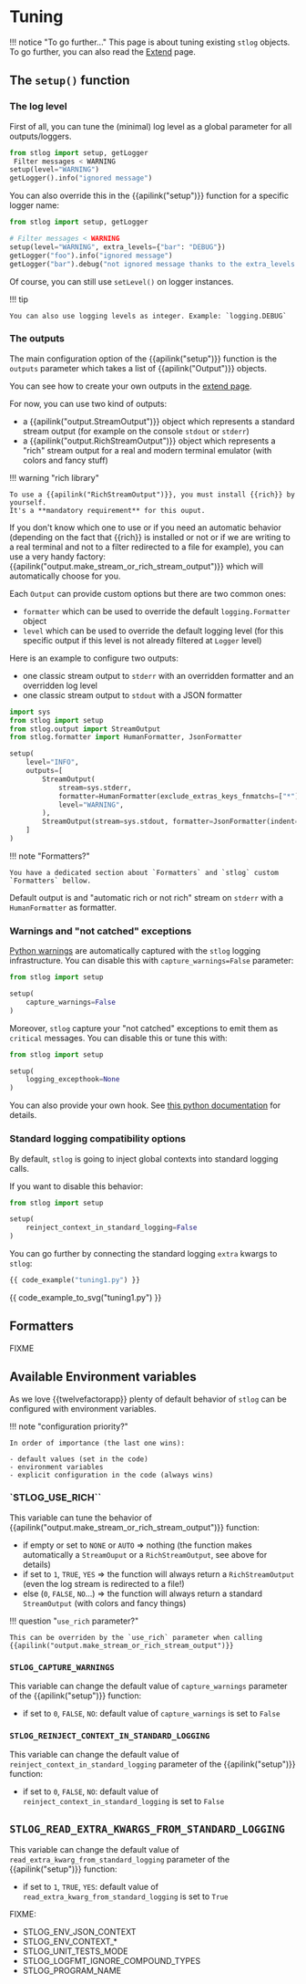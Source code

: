 # Tuning

!!! notice "To go further..."
    This page is about tuning existing `stlog` objects. To go further, you can also read the [Extend](../extend) page.

## The `setup()` function

### The log level

First of all, you can tune the (minimal) log level as a global parameter for all outputs/loggers.

```python
from stlog import setup, getLogger
 Filter messages < WARNING
setup(level="WARNING") 
getLogger().info("ignored message")
```

You can also override this in the {{apilink("setup")}} function for a specific logger name:

```python
from stlog import setup, getLogger

# Filter messages < WARNING
setup(level="WARNING", extra_levels={"bar": "DEBUG"}) 
getLogger("foo").info("ignored message")
getLogger("bar").debug("not ignored message thanks to the extra_levels override")
```

Of course, you can still use `setLevel()` on logger instances.

!!! tip

    You can also use logging levels as integer. Example: `logging.DEBUG`

### The outputs

The main configuration option of the {{apilink("setup")}} function is the `outputs` parameter 
which takes a list of {{apilink("Output")}} objects.

You can see how to create your own outputs in the [extend page](../extend).

For now, you can use two kind of outputs:

- a {{apilink("output.StreamOutput")}} object which represents a standard stream output (for example on the console `stdout` or `stderr`)
- a {{apilink("output.RichStreamOutput")}} object which represents a "rich" stream output for a real and modern terminal emulator (with colors and fancy stuff)

!!! warning "rich library"

    To use a {{apilink("RichStreamOutput")}}, you must install {{rich}} by yourself. 
    It's a **mandatory requirement** for this ouput.

If you don't know which one to use or if you need an automatic behavior (depending on the fact that {{rich}} is installed or not
or if we are writing to a real terminal and not to a filter redirected to a file for example), you can use a very handy 
factory: {{apilink("output.make_stream_or_rich_stream_output")}} which will automatically choose for you.

Each `Output` can provide custom options but there are two common ones:

- `formatter` which can be used to override the default `logging.Formatter` object
- `level` which can be used to override the default logging level (for this specific output if this level is not already filtered at `Logger` level)

Here is an example to configure two outputs: 

- one classic stream output to `stderr` with an overridden formatter and an overridden log level
- one classic stream output to `stdout` with a JSON formatter

```python
import sys
from stlog import setup
from stlog.output import StreamOutput
from stlog.formatter import HumanFormatter, JsonFormatter

setup(
    level="INFO",
    outputs=[
        StreamOutput(
            stream=sys.stderr,
            formatter=HumanFormatter(exclude_extras_keys_fnmatchs=["*"]),
            level="WARNING",
        ),
        StreamOutput(stream=sys.stdout, formatter=JsonFormatter(indent=4)),
    ]
)
```

!!! note "Formatters?"

    You have a dedicated section about `Formatters` and `stlog` custom `Formatters` bellow.

Default output is and "automatic rich or not rich" stream on `stderr` with a `HumanFormatter` as formatter.

### Warnings and "not catched" exceptions

[Python warnings](https://docs.python.org/3/library/warnings.html) are automatically captured with the `stlog` logging infrastructure.
You can disable this with `capture_warnings=False` parameter:

```python
from stlog import setup

setup(
    capture_warnings=False
)
```

Moreover, `stlog` capture your "not catched" exceptions to emit them as `critical` messages. You can disable this or tune this with:

```python
from stlog import setup

setup(
    logging_excepthook=None
)
```

You can also provide your own hook. See [this python documentation](https://docs.python.org/3/library/sys.html#sys.excepthook) for details.

### Standard logging compatibility options

By default, `stlog` is going to inject global contexts into standard logging calls.

If you want to disable this behavior:

```python
from stlog import setup

setup(
    reinject_context_in_standard_logging=False
)
```

You can go further by connecting the standard logging `extra` kwargs to `stlog`:

```python
{{ code_example("tuning1.py") }}
```

{{ code_example_to_svg("tuning1.py") }}

## Formatters

FIXME

## Available Environment variables

As we love {{twelvefactorapp}} plenty of default behavior of `stlog` can be configured with environment variables.

!!! note "configuration priority?"

    In order of importance (the last one wins):

    - default values (set in the code)
    - environment variables
    - explicit configuration in the code (always wins)

### `STLOG_USE_RICH``

This variable can tune the behavior of {{apilink("output.make_stream_or_rich_stream_output")}} function:

- if empty or set to `NONE`  or `AUTO` => nothing (the function makes automatically a `StreamOuput` or a `RichStreamOutput`, see above for details)
- if set to `1`, `TRUE`, `YES` => the function will always return a `RichStreamOutput` (even the log stream is redirected to a file!)
- else (`0`, `FALSE`, `NO`...) => the function will always return a standard `StreamOutput` (with colors and fancy things)

!!! question "`use_rich` parameter?"

    This can be overriden by the `use_rich` parameter when calling {{apilink("output.make_stream_or_rich_stream_output")}} 

### `STLOG_CAPTURE_WARNINGS`

This variable can change the default value of `capture_warnings` parameter of the {{apilink("setup")}} function: 

- if set to `0`, `FALSE`, `NO`: default value of `capture_warnings` is set to `False`

### `STLOG_REINJECT_CONTEXT_IN_STANDARD_LOGGING` 

This variable can change the default value of `reinject_context_in_standard_logging` parameter of the {{apilink("setup")}} function: 

- if set to `0`, `FALSE`, `NO`: default value of `reinject_context_in_standard_logging` is set to `False`

## `STLOG_READ_EXTRA_KWARGS_FROM_STANDARD_LOGGING`

This variable can change the default value of `read_extra_kwarg_from_standard_logging` parameter of the {{apilink("setup")}} function: 

- if set to `1`, `TRUE`, `YES`: default value of `read_extra_kwarg_from_standard_logging` is set to `True`

FIXME:

- STLOG_ENV_JSON_CONTEXT
- STLOG_ENV_CONTEXT_*
- STLOG_UNIT_TESTS_MODE
- STLOG_LOGFMT_IGNORE_COMPOUND_TYPES
- STLOG_PROGRAM_NAME